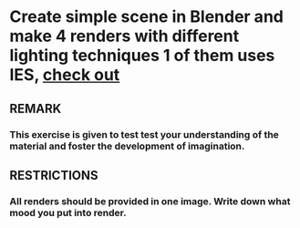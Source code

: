 # Create simple scene in Blender and make 4 renders with different lighting techniques 1 of them uses IES, [check out](https://www.youtube.com/watch?v=y6WKm62mhIo)
## REMARK 
### This exercise is given to test test your understanding of the material and foster the development of imagination.
## RESTRICTIONS 
### All renders should be provided in one image. Write down what mood you put into render.

